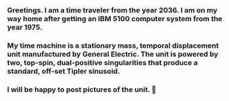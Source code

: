 ### Greetings. I am a time traveler from the year 2036. I am on my way home after getting an IBM 5100 computer system from the year 1975.
### My time machine is a stationary mass, temporal displacement unit manufactured by General Electric. The unit is powered by two, top-spin, dual-positive singularities that produce a standard, off-set Tipler sinusoid.
### I will be happy to post pictures of the unit. 👋

<!--
**FlorDaBoateAzul/FlorDaBoateAzul** is a ✨ _special_ ✨ repository because its `README.md` (this file) appears on your GitHub profile.

Here are some ideas to get you started:

- 🔭 I’m currently working on ...
- 🌱 I’m currently learning ...
- 👯 I’m looking to collaborate on ...
- 🤔 I’m looking for help with ...
- 💬 Ask me about ...
- 📫 How to reach me: ...
- 😄 Pronouns: ...
- ⚡ Fun fact: ...
-->
